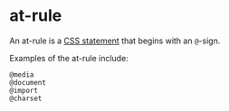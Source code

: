 # at-rule

An at-rule is a [CSS statement](#CSS/CSS_Statement) that begins with an `@`-sign.

Examples of the at-rule include:

`@media`<br>
`@document`<br>
`@import`<br>
`@charset`<br>